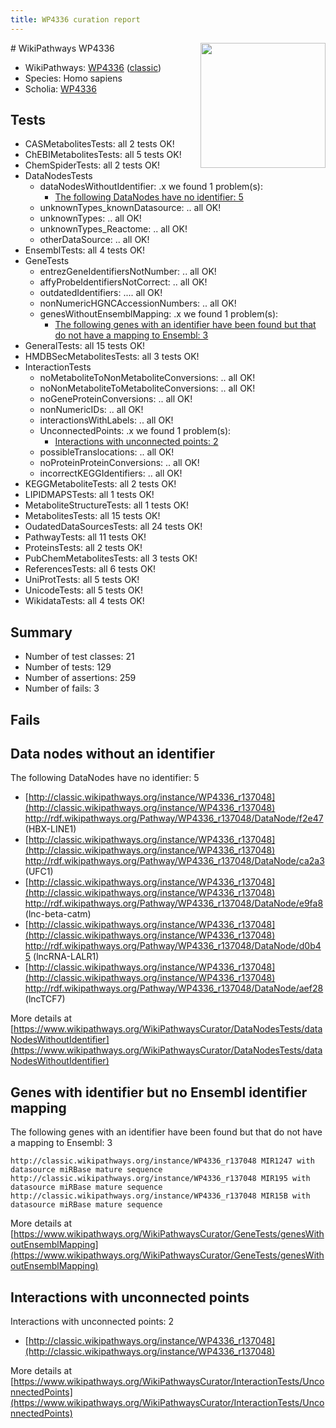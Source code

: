 ```yaml
---
title: WP4336 curation report
---
```


<img style="float: right; width: 200px" src="https://upload.wikimedia.org/wikipedia/commons/thumb/8/83/Wplogo_with_text_500.png/640px-Wplogo_with_text_500.png" />
# WikiPathways WP4336

* WikiPathways: [WP4336](https://wikipathways.org/pathways/WP4336) ([classic](https://classic.wikipathways.org/instance/WP4336))
* Species: Homo sapiens
* Scholia: [WP4336](https://scholia.toolforge.org/wikipathways/WP4336)
## Tests
* CASMetabolitesTests: all 2 tests OK!
* ChEBIMetabolitesTests: all 5 tests OK!
* ChemSpiderTests: all 2 tests OK!
* DataNodesTests
    * dataNodesWithoutIdentifier: .x we found 1 problem(s):
        * [The following DataNodes have no identifier: 5](#d2d32fa4)
    * unknownTypes_knownDatasource: .. all OK!
    * unknownTypes: .. all OK!
    * unknownTypes_Reactome: .. all OK!
    * otherDataSource: .. all OK!
* EnsemblTests: all 4 tests OK!
* GeneTests
    * entrezGeneIdentifiersNotNumber: .. all OK!
    * affyProbeIdentifiersNotCorrect: .. all OK!
    * outdatedIdentifiers: .... all OK!
    * nonNumericHGNCAccessionNumbers: .. all OK!
    * genesWithoutEnsemblMapping: .x we found 1 problem(s):
        * [The following genes with an identifier have been found but that do not have a mapping to Ensembl: 3](#40286d85)
* GeneralTests: all 15 tests OK!
* HMDBSecMetabolitesTests: all 3 tests OK!
* InteractionTests
    * noMetaboliteToNonMetaboliteConversions: .. all OK!
    * noNonMetaboliteToMetaboliteConversions: .. all OK!
    * noGeneProteinConversions: .. all OK!
    * nonNumericIDs: .. all OK!
    * interactionsWithLabels: .. all OK!
    * UnconnectedPoints: .x we found 1 problem(s):
        * [Interactions with unconnected points: 2](#35a61ada)
    * possibleTranslocations: .. all OK!
    * noProteinProteinConversions: .. all OK!
    * incorrectKEGGIdentifiers: .. all OK!
* KEGGMetaboliteTests: all 2 tests OK!
* LIPIDMAPSTests: all 1 tests OK!
* MetaboliteStructureTests: all 1 tests OK!
* MetabolitesTests: all 15 tests OK!
* OudatedDataSourcesTests: all 24 tests OK!
* PathwayTests: all 11 tests OK!
* ProteinsTests: all 2 tests OK!
* PubChemMetabolitesTests: all 3 tests OK!
* ReferencesTests: all 6 tests OK!
* UniProtTests: all 5 tests OK!
* UnicodeTests: all 5 tests OK!
* WikidataTests: all 4 tests OK!


## Summary

* Number of test classes: 21
* Number of tests: 129
* Number of assertions: 259
* Number of fails: 3

## Fails

<a name="d2d32fa4" />

## Data nodes without an identifier

The following DataNodes have no identifier: 5

* [http://classic.wikipathways.org/instance/WP4336_r137048](http://classic.wikipathways.org/instance/WP4336_r137048) http://rdf.wikipathways.org/Pathway/WP4336_r137048/DataNode/f2e47 (HBX-LINE1)
* [http://classic.wikipathways.org/instance/WP4336_r137048](http://classic.wikipathways.org/instance/WP4336_r137048) http://rdf.wikipathways.org/Pathway/WP4336_r137048/DataNode/ca2a3 (UFC1)
* [http://classic.wikipathways.org/instance/WP4336_r137048](http://classic.wikipathways.org/instance/WP4336_r137048) http://rdf.wikipathways.org/Pathway/WP4336_r137048/DataNode/e9fa8 (lnc-beta-catm)
* [http://classic.wikipathways.org/instance/WP4336_r137048](http://classic.wikipathways.org/instance/WP4336_r137048) http://rdf.wikipathways.org/Pathway/WP4336_r137048/DataNode/d0b45 (lncRNA-LALR1)
* [http://classic.wikipathways.org/instance/WP4336_r137048](http://classic.wikipathways.org/instance/WP4336_r137048) http://rdf.wikipathways.org/Pathway/WP4336_r137048/DataNode/aef28 (lncTCF7)


More details at [https://www.wikipathways.org/WikiPathwaysCurator/DataNodesTests/dataNodesWithoutIdentifier](https://www.wikipathways.org/WikiPathwaysCurator/DataNodesTests/dataNodesWithoutIdentifier)

<a name="40286d85" />

## Genes with identifier but no Ensembl identifier mapping

The following genes with an identifier have been found but that do not have a mapping to Ensembl: 3
```
http://classic.wikipathways.org/instance/WP4336_r137048 MIR1247 with datasource miRBase mature sequence
http://classic.wikipathways.org/instance/WP4336_r137048 MIR195 with datasource miRBase mature sequence
http://classic.wikipathways.org/instance/WP4336_r137048 MIR15B with datasource miRBase mature sequence
```

More details at [https://www.wikipathways.org/WikiPathwaysCurator/GeneTests/genesWithoutEnsemblMapping](https://www.wikipathways.org/WikiPathwaysCurator/GeneTests/genesWithoutEnsemblMapping)

<a name="35a61ada" />

## Interactions with unconnected points

Interactions with unconnected points: 2

* [http://classic.wikipathways.org/instance/WP4336_r137048](http://classic.wikipathways.org/instance/WP4336_r137048)


More details at [https://www.wikipathways.org/WikiPathwaysCurator/InteractionTests/UnconnectedPoints](https://www.wikipathways.org/WikiPathwaysCurator/InteractionTests/UnconnectedPoints)

